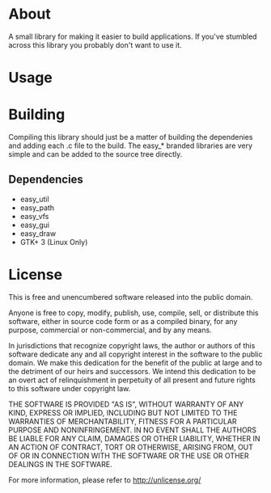 # About
A small library for making it easier to build applications. If you've stumbled
across this library you probably don't want to use it.


# Usage



# Building
Compiling this library should just be a matter of building the dependenies and
adding each .c file to the build. The easy_* branded libraries are very simple
and can be added to the source tree directly.

## Dependencies
 - easy_util
 - easy_path
 - easy_vfs
 - easy_gui
 - easy_draw
 - GTK+ 3 (Linux Only)
 

# License
This is free and unencumbered software released into the public domain.

Anyone is free to copy, modify, publish, use, compile, sell, or
distribute this software, either in source code form or as a compiled
binary, for any purpose, commercial or non-commercial, and by any
means.

In jurisdictions that recognize copyright laws, the author or authors
of this software dedicate any and all copyright interest in the
software to the public domain. We make this dedication for the benefit
of the public at large and to the detriment of our heirs and
successors. We intend this dedication to be an overt act of
relinquishment in perpetuity of all present and future rights to this
software under copyright law.

THE SOFTWARE IS PROVIDED "AS IS", WITHOUT WARRANTY OF ANY KIND,
EXPRESS OR IMPLIED, INCLUDING BUT NOT LIMITED TO THE WARRANTIES OF
MERCHANTABILITY, FITNESS FOR A PARTICULAR PURPOSE AND NONINFRINGEMENT.
IN NO EVENT SHALL THE AUTHORS BE LIABLE FOR ANY CLAIM, DAMAGES OR
OTHER LIABILITY, WHETHER IN AN ACTION OF CONTRACT, TORT OR OTHERWISE,
ARISING FROM, OUT OF OR IN CONNECTION WITH THE SOFTWARE OR THE USE OR
OTHER DEALINGS IN THE SOFTWARE.

For more information, please refer to <http://unlicense.org/>
